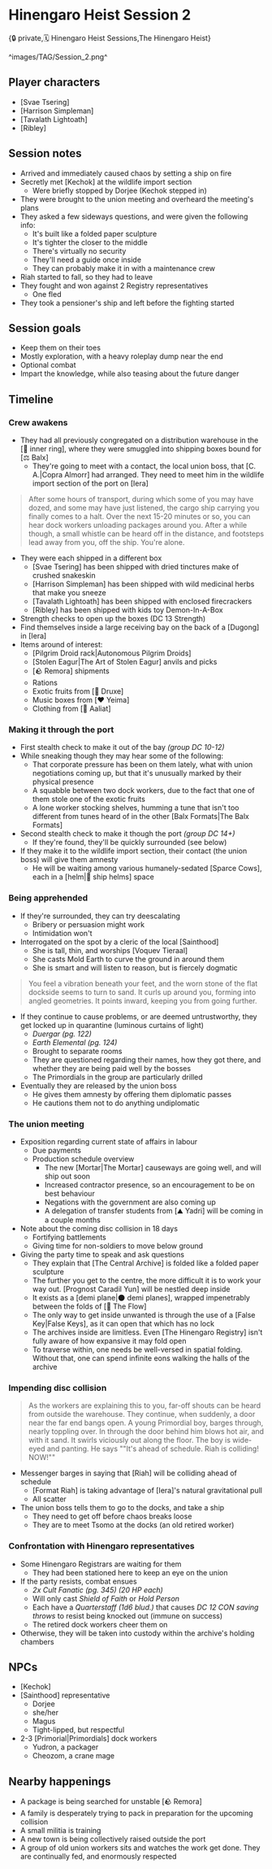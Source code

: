 # Hinengaro Heist Session 2

{🔒 private,🗓️ Hinengaro Heist Sessions,The Hinengaro Heist}

^images/TAG/Session_2.png^

## **Player characters**
- [Svae Tsering]
- [Harrison Simpleman]
- [Tavalath Lightoath]
- [Ribley]

## **Session notes**
- Arrived and immediately caused chaos by setting a ship on fire
- Secretly met [Kechok] at the wildlife import section
   - Were briefly stopped by Dorjee (Kechok stepped in)
- They were brought to the union meeting and overheard the meeting's plans
- They asked a few sideways questions, and were given the following info:
   - It's built like a folded paper sculpture
   - It's tighter the closer to the middle
   - There's virtually no security
   - They'll need a guide once inside
   - They can probably make it in with a maintenance crew
- Riah started to fall, so they had to leave
- They fought and won against 2 Registry representatives
   - One fled
- They took a pensioner's ship and left before the fighting started

## **Session goals**
- Keep them on their toes
- Mostly exploration, with a heavy roleplay dump near the end
- Optional combat
- Impart the knowledge, while also teasing about the future danger

## **Timeline**

### **Crew awakens**
- They had all previously congregated on a distribution warehouse in the [🔴 inner ring], where they were smuggled into shipping boxes bound for [⚖️ Balx]
   - They're going to meet with a contact, the local union boss, that [C. A.|Copra Almorr] had arranged. They need to meet him in the wildlife import section of the port on [Iera]

> After some hours of transport, during which some of you may have dozed, and some may have just listened, the cargo ship carrying you finally comes to a halt. Over the next 15-20 minutes or so, you can hear dock workers unloading packages around you. After a while though, a small whistle can be heard off in the distance, and footsteps lead away from you, off the ship. You're alone.

- They were each shipped in a different box
   - [Svae Tsering] has been shipped with dried tinctures make of crushed snakeskin
   - [Harrison Simpleman] has been shipped with wild medicinal herbs that make you sneeze
   - [Tavalath Lightoath] has been shipped with enclosed firecrackers
   - [Ribley] has been shipped with kids toy Demon-In-A-Box
- Strength checks to open up the boxes (DC 13 Strength)
- Find themselves inside a large receiving bay on the back of a [Dugong] in [Iera]
- Items around of interest:
   - [Pilgrim Droid rack|Autonomous Pilgrim Droids]
   - [Stolen Eagur|The Art of Stolen Eagur] anvils and picks
   - [🪨 Remora] shipments
   - Rations
   - Exotic fruits from [🌱 Druxe]
   - Music boxes from [❤️ Yeima]
   - Clothing from [🐐 Aaliat]

### **Making it through the port**

- First stealth check to make it out of the bay *(group DC 10-12)*
- While sneaking though they may hear some of the following:
   - That corporate pressure has been on them lately, what with union negotiations coming up, but that it's unusually marked by their physical presence
   - A squabble between two dock workers, due to the fact that one of them stole one of the exotic fruits
   - A lone worker stocking shelves, humming a tune that isn't too different from tunes heard of in the other [Balx Formats|The Balx Formats]
- Second stealth check to make it though the port *(group DC 14+)*
   - If they're found, they'll be quickly surrounded (see below)
- If they make it to the wildlife import section, their contact (the union boss) will give them amnesty
   - He will be waiting among various humanely-sedated [Sparce Cows], each in a [helm|🧢 ship helms] space

### **Being apprehended**

- If they're surrounded, they can try deescalating
   - Bribery or persuasion might work
   - Intimidation won't
- Interrogated on the spot by a cleric of the local [Sainthood]
   - She is tall, thin, and worships [Voquev Tieraal]
   - She casts Mold Earth to curve the ground in around them
   - She is smart and will listen to reason, but is fiercely dogmatic

> You feel a vibration beneath your feet, and the worn stone of the flat dockside seems to turn to sand. It curls up around you, forming into angled geometries. It points inward, keeping you from going further.

- If they continue to cause problems, or are deemed untrustworthy, they get locked up in quarantine (luminous curtains of light)
   - *Duergar (pg. 122)*
   - *Earth Elemental (pg. 124)*
   - Brought to separate rooms
   - They are questioned regarding their names, how they got there, and whether they are being paid well by the bosses
   - The Primordials in the group are particularly drilled
- Eventually they are released by the union boss
   - He gives them amnesty by offering them diplomatic passes
   - He cautions them not to do anything undiplomatic

### **The union meeting**

- Exposition regarding current state of affairs in labour
   - Due payments
   - Production schedule overview
      - The new [Mortar|The Mortar] causeways are going well, and will ship out soon
      - Increased contractor presence, so an encouragement to be on best behaviour
      - Negations with the government are also coming up
      - A delegation of transfer students from [⛰️ Yadri] will be coming in a couple months
- Note about the coming disc collision in 18 days
   - Fortifying battlements
   - Giving time for non-soldiers to move below ground
- Giving the party time to speak and ask questions
   - They explain that [The Central Archive] is folded like a folded paper sculpture
   - The further you get to the centre, the more difficult it is to work your way out. [Prognost Caradil Yun] will be nestled deep inside
   - It exists as a [demi plane|🌑 demi planes], wrapped impenetrably between the folds of  [🌌 The Flow]
   - The only way to get inside unwanted is through the use of a [False Key|False Keys], as it can open that which has no lock
   - The archives inside are limitless. Even [The Hinengaro Registry] isn't fully aware of how expansive it may fold open
   - To traverse within, one needs be well-versed in spatial folding. Without that, one can spend infinite eons walking the halls of the archive

### **Impending disc collision**

> As the workers are explaining this to you, far-off shouts can be heard from outside the warehouse. They continue, when suddenly, a door near the far end bangs open. A young Primordial boy, barges through, nearly toppling over. In through the door behind him blows hot air, and with it sand. It swirls viciously out along the floor. The boy is wide-eyed and panting. He says ""It's ahead of schedule. Riah is colliding! NOW!""

- Messenger barges in saying that [Riah] will be colliding ahead of schedule
   - [Format Riah] is taking advantage of [Iera]'s natural gravitational pull
   - All scatter
- The union boss tells them to go to the docks, and take a ship
   - They need to get off before chaos breaks loose
   - They are to meet Tsomo at the docks (an old retired worker)

### **Confrontation with Hinengaro representatives**

- Some Hinengaro Registrars are waiting for them
   - They had been stationed here to keep an eye on the union
- If the party resists, combat ensues
   - *2x Cult Fanatic (pg. 345) (20 HP each)*
   - Will only cast *Shield of Faith* or *Hold Person*
   - Each have a *Quarterstaff (1d6 blud.)* that causes *DC 12 
CON saving throws* to resist being knocked out (immune on success)
   - The retired dock workers cheer them on
- Otherwise, they will be taken into custody within the archive's holding chambers

## **NPCs**
- [Kechok]
- [Sainthood] representative
   - Dorjee
   - she/her
   - Magus
   - Tight-lipped, but respectful
- 2-3 [Primorial|Primordials] dock workers
   - Yudron, a packager
   - Cheozom, a crane mage

## **Nearby happenings**
- A package is being searched for unstable [🪨 Remora]
- A family is desperately trying to pack in preparation for the upcoming collision
- A small militia is training
- A new town is being collectively raised outside the port
- A group of old union workers sits and watches the work get done. They are continually fed, and enormously respected
